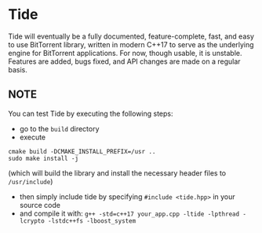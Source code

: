# Tide

Tide will eventually be a fully documented, feature-complete, fast, and easy to use BitTorrent library, written in
modern C++17 to serve as the underlying engine for BitTorrent applications.
For now, though usable, it is unstable. Features are added, bugs fixed, and API changes are made on a regular basis.

## NOTE

You can test Tide by executing the following steps:
- go to the `build` directory
- execute
```
cmake build -DCMAKE_INSTALL_PREFIX=/usr ..
sudo make install -j
```
(which will build the library and install the necessary header files to `/usr/include`)
- then simply include tide by specifying `#include <tide.hpp>` in your source code
- and compile it with: ```g++ -std=c++17 your_app.cpp -ltide -lpthread -lcrypto -lstdc++fs -lboost_system```
